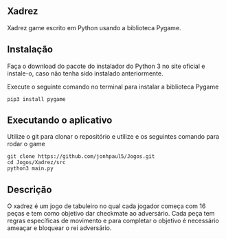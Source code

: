 ## Xadrez

Xadrez game escrito em Python usando a biblioteca Pygame.

## Instalação
Faça o download do pacote do instalador do Python 3 no site oficial e instale-o, caso não tenha sido instalado anteriormente.

Execute o seguinte comando no terminal para instalar a biblioteca Pygame

    pip3 install pygame

## Executando o aplicativo

Utilize o git para clonar o repositório e utilize e os seguintes comando para rodar o game

    git clone https://github.com/jonhpaul5/Jogos.git
    cd Jogos/Xadrez/src
    python3 main.py

## Descrição

O xadrez é um jogo de tabuleiro no qual cada jogador começa com 16 peças e tem como objetivo dar checkmate ao adversário. Cada peça tem regras específicas de movimento e para completar o objetivo é necessário ameaçar e bloquear o rei adversário.